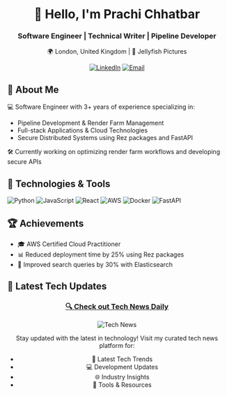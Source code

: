 <div align="center">
  <h1>👋 Hello, I'm Prachi Chhatbar</h1>
  <h3>Software Engineer | Technical Writer | Pipeline Developer</h3>
  
  🌍 London, United Kingdom | 💼 Jellyfish Pictures
  
  [![LinkedIn](https://img.shields.io/badge/LinkedIn-0077B5?style=for-the-badge&logo=linkedin&logoColor=white)](https://www.linkedin.com/in/prachi-chhatbar)
  [![Email](https://img.shields.io/badge/Email-D14836?style=for-the-badge&logo=gmail&logoColor=white)](mailto:prachi.chhatbar@gmail.com)
</div>

## 🚀 About Me

💻 Software Engineer with 3+ years of experience specializing in:
- Pipeline Development & Render Farm Management
- Full-stack Applications & Cloud Technologies
- Secure Distributed Systems using Rez packages and FastAPI

🛠️ Currently working on optimizing render farm workflows and developing secure APIs

## 🔧 Technologies & Tools

![Python](https://img.shields.io/badge/Python-3776AB?style=for-the-badge&logo=python&logoColor=white)
![JavaScript](https://img.shields.io/badge/JavaScript-F7DF1E?style=for-the-badge&logo=javascript&logoColor=black)
![React](https://img.shields.io/badge/React-20232A?style=for-the-badge&logo=react&logoColor=61DAFB)
![AWS](https://img.shields.io/badge/AWS-232F3E?style=for-the-badge&logo=amazon-aws&logoColor=white)
![Docker](https://img.shields.io/badge/Docker-2496ED?style=for-the-badge&logo=docker&logoColor=white)
![FastAPI](https://img.shields.io/badge/FastAPI-009688?style=for-the-badge&logo=fastapi&logoColor=white)

## 🏆 Achievements
- 🎓 AWS Certified Cloud Practitioner
- 📊 Reduced deployment time by 25% using Rez packages
- 🚀 Improved search queries by 30% with Elasticsearch

## 📱 Latest Tech Updates
<div align="center">
  <h3><a href="https://prachichhatbar.github.io/tech-news-daily/">🔍 Check out Tech News Daily</a></h3>
  
  ![Tech News](https://img.shields.io/badge/Tech_News-Daily_Updates-blue?style=for-the-badge&logo=rss&logoColor=white)

Stay updated with the latest in technology! Visit my curated tech news platform for:
- 🚀 Latest Tech Trends
- 💻 Development Updates
- 🌐 Industry Insights
- 🔧 Tools & Resources
</div>
